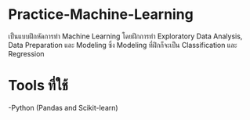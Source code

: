 # Practice-Machine-Learning
เป็นแบบฝึกหัดการทำ Machine Learning โดยฝึกการทำ Exploratory Data Analysis, Data Preparation และ Modeling ซึ่ง Modeling ที่ฝึกก็จะเป็น Classification และ Regression

# Tools ที่ใช้
-Python (Pandas and Scikit-learn)

